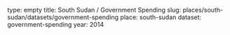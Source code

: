 type: empty
title: South Sudan / Government Spending
slug: places/south-sudan/datasets/government-spending
place: south-sudan
dataset: government-spending
year: 2014
